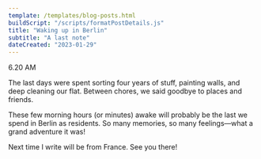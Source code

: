 ```yaml
---
template: /templates/blog-posts.html
buildScript: "/scripts/formatPostDetails.js"
title: "Waking up in Berlin"
subtitle: "A last note"
dateCreated: "2023-01-29"
---
```


6.20 AM

The last days were spent sorting four years of stuff, painting walls, and deep cleaning our flat. Between chores, we said goodbye to places and friends.

These few morning hours (or minutes) awake will probably be the last we spend in Berlin as residents. So many memories, so many feelings—what a grand adventure it was!

Next time I write will be from France. See you there!
